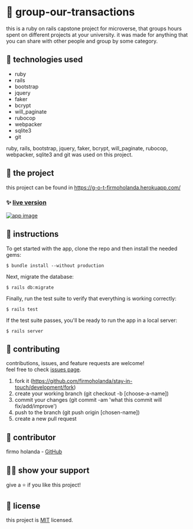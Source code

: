 # 📃 group-our-transactions

this is a ruby on rails capstone project for microverse, that groups hours spent on different projects at your university. it was made for anything that you can share with other people and group by some category.



## 📡 technologies used

- ruby
- rails
- bootstrap
- jquery
- faker
- bcrypt
- will_paginate
- rubocop
- webpacker
- sqlite3
- git

ruby, rails, bootstrap, jquery, faker, bcrypt, will_paginate, rubocop, webpacker, sqlite3 and git was used on this project.



## 🚀 the project

this project can be found in https://g-o-t-firmoholanda.herokuapp.com/


### ✨ [live version](https://group-our-transactions)

<a href="https://group-our-transactions/" target="_blank">
    <img alt="app image" src="https://github.com/firmoholanda/group-our-transactions/tree/release/app/assets/images/app-animation.gif"/>
</a>



## 🔨 instructions

To get started with the app, clone the repo and then install the needed gems:

```
$ bundle install --without production
```

Next, migrate the database:

```
$ rails db:migrate
```

Finally, run the test suite to verify that everything is working correctly:

```
$ rails test
```

If the test suite passes, you'll be ready to run the app in a local server:

```
$ rails server
```



## 🤝 contributing

contributions, issues, and feature requests are welcome!<br/>feel free to check [issues page](hhttps://github.com/firmoholanda/stay-in-touch/development/issues).

1. fork it (https://github.com/firmoholanda/stay-in-touch/development/fork)
2. create your working branch (git checkout -b [choose-a-name])
3. commit your changes (git commit -am 'what this commit will fix/add/improve')
4. push to the branch (git push origin [chosen-name])
5. create a new pull request



## 🤖 contributor


firmo holanda - [GitHub](https://github.com/firmoholanda)



## 🙋‍♂ show your support

give a ⭐️ if you like this project!



## 📝 license

this project is [MIT](https://github.com/firmoholanda/stay-in-touch/development/license.txt) licensed.
